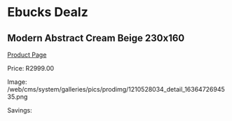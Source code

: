 
# Ebucks Dealz
## Modern Abstract Cream Beige 230x160
[Product Page](https://www.ebucks.com/web/shop/productSelected.do?prodId=1210528034&catId=1209942745)

Price: R2999.00

Image: /web/cms/system/galleries/pics/prodimg/1210528034_detail_1636472694535.png

Savings: 


	